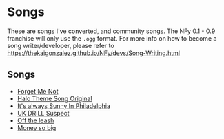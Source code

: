 # Songs

These are songs I've converted, and community songs. The NFy 0.1 - 0.9 franchise will only use the `.ogg` format. For more info
on how to become a song writer/developer, please refer to https://thekaigonzalez.github.io/NFy/devs/Song-Writing.html

## Songs

* [Forget Me Not](./Forget%20Me%20Not.ogg)
* [Halo Theme Song Original](./Halo%20Theme%20Song%20Original.ogg)
* [It's always Sunny In Philadelphia](./It's%20Always%20Sunny%20in%20Philadelphia%20Theme.ogg)
* [UK DRILL Suspect](./UK%20DRILL%20SUSPECT.ogg)
* [Off the leash](./BabySantana%2C%20Yvngxchris%20-%20Off%20the%20leash!.ogg)
* [Money so big](./Mon%C3%ABy%20so%20big.ogg)